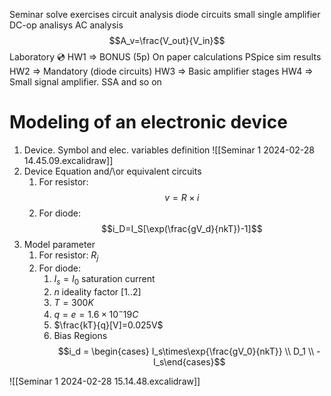 Seminar 
	solve exercises
	circuit analysis 
		diode circuits
		small single amplifier
		DC-op analisys
		AC analysis
$$A_v=\frac{V_out}{V_in}$$
Laboratory 💿
	HW1 => BONUS (5p)
		On paper calculations
		PSpice sim results
	HW2 => Mandatory (diode circuits)
	HW3 => Basic amplifier stages
	HW4 => Small signal amplifier. SSA
	and so on


# Modeling of an electronic device
1. Device. Symbol and elec. variables definition
![[Seminar 1 2024-02-28 14.45.09.excalidraw]]
2. Device Equation and/\or equivalent circuits
	1. For resistor: $$v=R\times i$$
	2. For diode: $$i_D=I_S[\exp(\frac{gV_d}{nkT})-1]$$
3. Model parameter
	1. For resistor: $R_j$
	2. For diode:
		1. $I_s=I_0$ saturation current
		2. $n$  ideality factor $[1..2]$
		3. $T=300K$
		4. $q=e=1.6\times10^-19C$
		5. $\frac{kT}{q}[V]=0.025V$
		6. Bias Regions $$i_d =
\begin{cases} I_s\times\exp{\frac{gV_0}{nkT}} \\ D_1 \\ - I_s\end{cases}$$

![[Seminar 1 2024-02-28 15.14.48.excalidraw]]